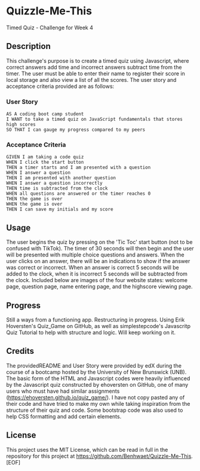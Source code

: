 # Quizzle-Me-This

Timed Quiz - Challenge for Week 4

## Description

This challenge's purpose is to create a timed quiz using Javascript, where correct answers add time and incorrect answers subtract time from the timer. The user must be able to enter their name to register their score in local storage and also view a list of all the scores. The user story and acceptance criteria provided are as follows:

### User Story

```text
AS A coding boot camp student
I WANT to take a timed quiz on JavaScript fundamentals that stores high scores
SO THAT I can gauge my progress compared to my peers
```

### Acceptance Criteria

```text
GIVEN I am taking a code quiz
WHEN I click the start button
THEN a timer starts and I am presented with a question
WHEN I answer a question
THEN I am presented with another question
WHEN I answer a question incorrectly
THEN time is subtracted from the clock
WHEN all questions are answered or the timer reaches 0
THEN the game is over
WHEN the game is over
THEN I can save my initials and my score
```

## Usage

The user begins the quiz by pressing on the 'Tic Toc' start button (not to be confused with TikTok). The timer of 30 seconds will then begin and the user will be presented with multiple choice questions and answers. When the user clicks on an answer, there will be an indications to show if the answer was correct or incorrect. When an answer is correct 5 seconds will be added to the clock, when it is incorrect 5 seconds will be subtracted from the clock. Included below are images of the four website states: welcome page, question page, name entering page, and the highscore viewing page.

## Progress

Still a ways from a functioning app. Restructuring in progress. Using Erik Hoversten's Quiz_Game on GitHub, as well as simplestepcode's Javascritp Quiz Tutorial to help with structure and logic. Will keep working on it.

## Credits

The providedREADME and User Story were provided by edX during the course of a bootcamp hosted by the University of New Brunswick (UNB). The basic form of the HTML and Javascript codes were heavily influenced by the Javascript quiz constructed by ehoversten on GitHub, one of many users who must have had similar assignments (<https://ehoversten.github.io/quiz_game/>). I have not copy pasted any of their code and have tried to make my own while taking inspiration from the structure of their quiz and code.
Some bootstrap code was also used to help CSS formatting and add certain elements.

## License

This project uses the MIT License, which can be read in full in the repository for this project at <https://github.com/Benhwaet/Quizzle-Me-This>.
[EOF]
